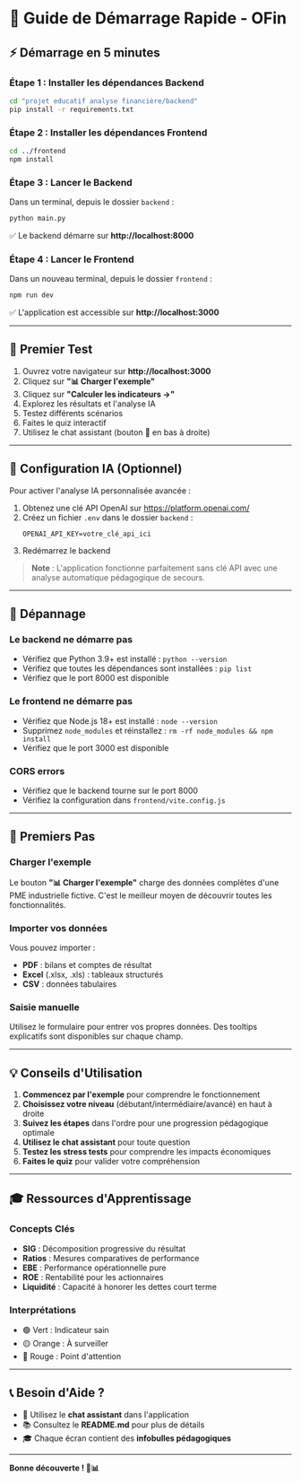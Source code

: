 # 🚀 Guide de Démarrage Rapide - OFin

## ⚡ Démarrage en 5 minutes

### Étape 1 : Installer les dépendances Backend

```bash
cd "projet educatif analyse financière/backend"
pip install -r requirements.txt
```

### Étape 2 : Installer les dépendances Frontend

```bash
cd ../frontend
npm install
```

### Étape 3 : Lancer le Backend

Dans un terminal, depuis le dossier `backend` :
```bash
python main.py
```

✅ Le backend démarre sur **http://localhost:8000**

### Étape 4 : Lancer le Frontend

Dans un nouveau terminal, depuis le dossier `frontend` :
```bash
npm run dev
```

✅ L'application est accessible sur **http://localhost:3000**

---

## 🎯 Premier Test

1. Ouvrez votre navigateur sur **http://localhost:3000**
2. Cliquez sur **"📊 Charger l'exemple"**
3. Cliquez sur **"Calculer les indicateurs →"**
4. Explorez les résultats et l'analyse IA
5. Testez différents scénarios
6. Faites le quiz interactif
7. Utilisez le chat assistant (bouton 💬 en bas à droite)

---

## 🔑 Configuration IA (Optionnel)

Pour activer l'analyse IA personnalisée avancée :

1. Obtenez une clé API OpenAI sur https://platform.openai.com/
2. Créez un fichier `.env` dans le dossier `backend` :
   ```env
   OPENAI_API_KEY=votre_clé_api_ici
   ```
3. Redémarrez le backend

> **Note** : L'application fonctionne parfaitement sans clé API avec une analyse automatique pédagogique de secours.

---

## 🐛 Dépannage

### Le backend ne démarre pas
- Vérifiez que Python 3.9+ est installé : `python --version`
- Vérifiez que toutes les dépendances sont installées : `pip list`
- Vérifiez que le port 8000 est disponible

### Le frontend ne démarre pas
- Vérifiez que Node.js 18+ est installé : `node --version`
- Supprimez `node_modules` et réinstallez : `rm -rf node_modules && npm install`
- Vérifiez que le port 3000 est disponible

### CORS errors
- Vérifiez que le backend tourne sur le port 8000
- Vérifiez la configuration dans `frontend/vite.config.js`

---

## 📖 Premiers Pas

### Charger l'exemple
Le bouton **"📊 Charger l'exemple"** charge des données complètes d'une PME industrielle fictive. C'est le meilleur moyen de découvrir toutes les fonctionnalités.

### Importer vos données
Vous pouvez importer :
- **PDF** : bilans et comptes de résultat
- **Excel** (.xlsx, .xls) : tableaux structurés
- **CSV** : données tabulaires

### Saisie manuelle
Utilisez le formulaire pour entrer vos propres données. Des tooltips explicatifs sont disponibles sur chaque champ.

---

## 💡 Conseils d'Utilisation

1. **Commencez par l'exemple** pour comprendre le fonctionnement
2. **Choisissez votre niveau** (débutant/intermédiaire/avancé) en haut à droite
3. **Suivez les étapes** dans l'ordre pour une progression pédagogique optimale
4. **Utilisez le chat assistant** pour toute question
5. **Testez les stress tests** pour comprendre les impacts économiques
6. **Faites le quiz** pour valider votre compréhension

---

## 🎓 Ressources d'Apprentissage

### Concepts Clés
- **SIG** : Décomposition progressive du résultat
- **Ratios** : Mesures comparatives de performance
- **EBE** : Performance opérationnelle pure
- **ROE** : Rentabilité pour les actionnaires
- **Liquidité** : Capacité à honorer les dettes court terme

### Interprétations
- 🟢 Vert : Indicateur sain
- 🟡 Orange : À surveiller
- 🔴 Rouge : Point d'attention

---

## 📞 Besoin d'Aide ?

- 💬 Utilisez le **chat assistant** dans l'application
- 📚 Consultez le **README.md** pour plus de détails
- 🎓 Chaque écran contient des **infobulles pédagogiques**

---

**Bonne découverte ! 🚀📊**
